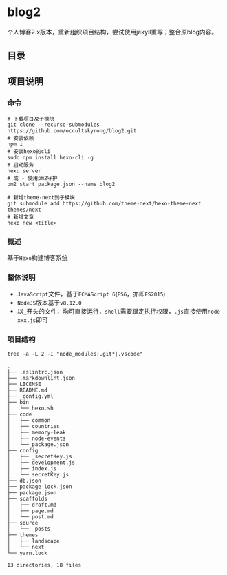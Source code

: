 # blog2

个人博客2.x版本，重新组织项目结构，尝试使用jekyll重写；整合原blog内容。

## 目录

## 项目说明

### 命令

```shell
# 下载项目及子模块
git clone --recurse-submodules https://github.com/occultskyrong/blog2.git
# 安装依赖
npm i
# 安装hexo的cli
sudo npm install hexo-cli -g
# 启动服务
hexo server
# 或 - 使用pm2守护
pm2 start package.json --name blog2

# 新增theme-next到子模块
git submodule add https://github.com/theme-next/hexo-theme-next themes/next
# 新增文章
hexo new <title>
```

### 概述

基于`Hexo`构建博客系统

### 整体说明

- `JavaScript`文件，基于`ECMAScript 6`(`ES6`，亦即`ES2015`)
- `NodeJS`版本基于`v8.12.0`
- 以`_`开头的文件，均可直接运行，`shell`需要跟定执行权限，`.js`直接使用`node xxx.js`即可

### 项目结构

```shell
tree -a -L 2 -I "node_modules|.git*|.vscode"
```

```tree
.
├── .eslintrc.json
├── .markdownlint.json
├── LICENSE
├── README.md
├── _config.yml
├── bin
│   └── hexo.sh
├── code
│   ├── common
│   ├── countries
│   ├── memory-leak
│   ├── node-events
│   └── package.json
├── config
│   ├── _secretKey.js
│   ├── development.js
│   ├── index.js
│   └── secretKey.js
├── db.json
├── package-lock.json
├── package.json
├── scaffolds
│   ├── draft.md
│   ├── page.md
│   └── post.md
├── source
│   └── _posts
├── themes
│   ├── landscape
│   └── next
└── yarn.lock

13 directories, 18 files
```

